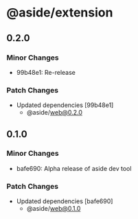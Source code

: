# @aside/extension

## 0.2.0

### Minor Changes

- 99b48e1: Re-release

### Patch Changes

- Updated dependencies [99b48e1]
  - @aside/web@0.2.0

## 0.1.0

### Minor Changes

- bafe690: Alpha release of aside dev tool

### Patch Changes

- Updated dependencies [bafe690]
  - @aside/web@0.1.0
